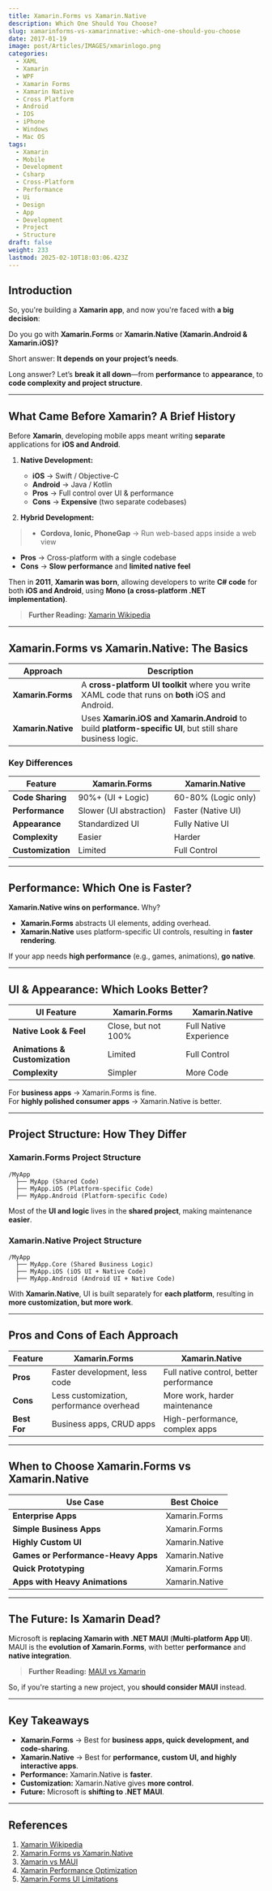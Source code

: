 ```yaml
---
title: Xamarin.Forms vs Xamarin.Native
description: Which One Should You Choose?
slug: xamarinforms-vs-xamarinnative:-which-one-should-you-choose
date: 2017-01-19
image: post/Articles/IMAGES/xmarinlogo.png
categories:
  - XAML
  - Xamarin
  - WPF
  - Xamarin Forms
  - Xamarin Native
  - Cross Platform
  - Android
  - IOS
  - iPhone
  - Windows
  - Mac OS
tags:
  - Xamarin
  - Mobile
  - Development
  - Csharp
  - Cross-Platform
  - Performance
  - Ui
  - Design
  - App
  - Development
  - Project
  - Structure
draft: false
weight: 233
lastmod: 2025-02-10T18:03:06.423Z
---
```

<!--

# Xamarin.Forms vs Xamarin.Native: Which One Should You Choose?
-->

## Introduction

So, you're building a **Xamarin app**, and now you're faced with **a big decision**:

Do you go with **Xamarin.Forms** or **Xamarin.Native (Xamarin.Android & Xamarin.iOS)?**

Short answer: **It depends on your project’s needs**.

Long answer? Let’s **break it all down**—from **performance** to **appearance**, to **code complexity and project structure**.

***

## What Came Before Xamarin? A Brief History

Before **Xamarin**, developing mobile apps meant writing **separate** applications for **iOS and Android**.

1. **Native Development:**
   * **iOS** → Swift / Objective-C
   * **Android** → Java / Kotlin
   * **Pros** → Full control over UI & performance
   * **Cons** → **Expensive** (two separate codebases)

2. **Hybrid Development:**

> * **Cordova, Ionic, PhoneGap** → Run web-based apps inside a web view

* **Pros** → Cross-platform with a single codebase
* **Cons** → **Slow performance** and **limited native feel**

Then in **2011**, **Xamarin was born**, allowing developers to write **C# code** for both **iOS and Android**, using **Mono (a cross-platform .NET implementation)**.

> **Further Reading:** [Xamarin Wikipedia](https://en.wikipedia.org/wiki/Xamarin)

***

## Xamarin.Forms vs Xamarin.Native: The Basics

| Approach           | Description                                                                                                 |
| ------------------ | ----------------------------------------------------------------------------------------------------------- |
| **Xamarin.Forms**  | A **cross-platform UI toolkit** where you write XAML code that runs on **both** iOS and Android.            |
| **Xamarin.Native** | Uses **Xamarin.iOS and Xamarin.Android** to build **platform-specific UI**, but still share business logic. |

### **Key Differences**

| Feature           | Xamarin.Forms           | Xamarin.Native      |
| ----------------- | ----------------------- | ------------------- |
| **Code Sharing**  | 90%+ (UI + Logic)       | 60-80% (Logic only) |
| **Performance**   | Slower (UI abstraction) | Faster (Native UI)  |
| **Appearance**    | Standardized UI         | Fully Native UI     |
| **Complexity**    | Easier                  | Harder              |
| **Customization** | Limited                 | Full Control        |

***

## Performance: Which One is Faster?

**Xamarin.Native wins on performance.** Why?

* **Xamarin.Forms** abstracts UI elements, adding overhead.
* **Xamarin.Native** uses platform-specific UI controls, resulting in **faster rendering**.

If your app needs **high performance** (e.g., games, animations), **go native**.

***

## UI & Appearance: Which Looks Better?

| UI Feature                     | Xamarin.Forms       | Xamarin.Native         |
| ------------------------------ | ------------------- | ---------------------- |
| **Native Look & Feel**         | Close, but not 100% | Full Native Experience |
| **Animations & Customization** | Limited             | Full Control           |
| **Complexity**                 | Simpler             | More Code              |

For **business apps** → Xamarin.Forms is fine.\
For **highly polished consumer apps** → Xamarin.Native is better.

***

## Project Structure: How They Differ

### **Xamarin.Forms Project Structure**

```plaintext
/MyApp
  ├── MyApp (Shared Code)
  ├── MyApp.iOS (Platform-specific Code)
  ├── MyApp.Android (Platform-specific Code)
```

Most of the **UI and logic** lives in the **shared project**, making maintenance **easier**.

### **Xamarin.Native Project Structure**

```plaintext
/MyApp
  ├── MyApp.Core (Shared Business Logic)
  ├── MyApp.iOS (iOS UI + Native Code)
  ├── MyApp.Android (Android UI + Native Code)
```

With **Xamarin.Native**, UI is built separately for **each platform**, resulting in **more customization, but more work**.

***

## Pros and Cons of Each Approach

| Feature      | Xamarin.Forms                            | Xamarin.Native                          |
| ------------ | ---------------------------------------- | --------------------------------------- |
| **Pros**     | Faster development, less code            | Full native control, better performance |
| **Cons**     | Less customization, performance overhead | More work, harder maintenance           |
| **Best For** | Business apps, CRUD apps                 | High-performance, complex apps          |

***

## When to Choose Xamarin.Forms vs Xamarin.Native

| Use Case                            | Best Choice    |
| ----------------------------------- | -------------- |
| **Enterprise Apps**                 | Xamarin.Forms  |
| **Simple Business Apps**            | Xamarin.Forms  |
| **Highly Custom UI**                | Xamarin.Native |
| **Games or Performance-Heavy Apps** | Xamarin.Native |
| **Quick Prototyping**               | Xamarin.Forms  |
| **Apps with Heavy Animations**      | Xamarin.Native |

***

## The Future: Is Xamarin Dead?

Microsoft is **replacing Xamarin with .NET MAUI** (**Multi-platform App UI**). MAUI is the **evolution of Xamarin.Forms**, with better **performance** and **native integration**.

> **Further Reading:** [MAUI vs Xamarin](https://learn.microsoft.com/en-us/dotnet/maui/what-is-maui)

So, if you're starting a new project, you **should consider MAUI** instead.

***

## Key Takeaways

* **Xamarin.Forms** → Best for **business apps, quick development, and code-sharing**.
* **Xamarin.Native** → Best for **performance, custom UI, and highly interactive apps**.
* **Performance:** Xamarin.Native is **faster**.
* **Customization:** Xamarin.Native gives **more control**.
* **Future:** Microsoft is **shifting to .NET MAUI**.

***

## References

1. [Xamarin Wikipedia](https://en.wikipedia.org/wiki/Xamarin)
2. [Xamarin.Forms vs Xamarin.Native](https://devblogs.microsoft.com/xamarin/)
3. [Xamarin vs MAUI](https://learn.microsoft.com/en-us/dotnet/maui/)
4. [Xamarin Performance Optimization](https://docs.microsoft.com/en-us/xamarin/android/app-fundamentals/performance)
5. [Xamarin.Forms UI Limitations](https://xamarinhelp.com/xamarin-forms-vs-native/)
